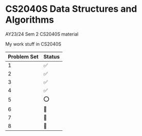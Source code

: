 # CS2040S Data Structures and Algorithms

AY23/24 Sem 2 CS2040S material

My work stuff in CS2040S

|Problem Set| Status | 
|--|--------|
|1| ✅      |
|2| ✅️     |
|3| ✅      |
|4| ✅️     |
|5| ⭕️     |
|6| 🚫     |
|7| 🚫     |
|8| 🚫     |
